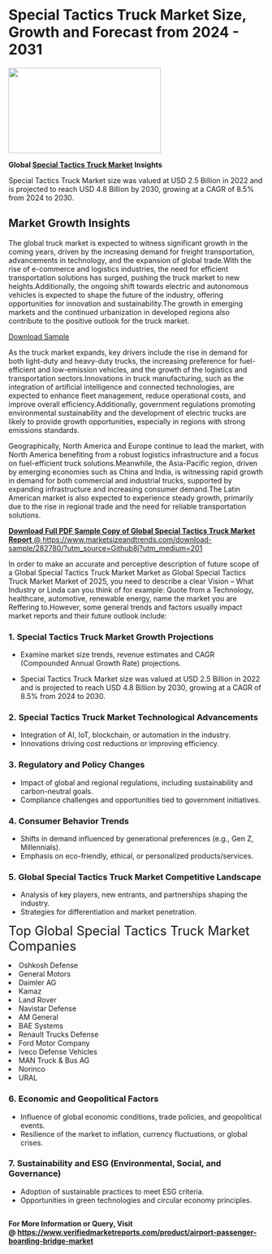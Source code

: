<H1>Special Tactics Truck Market Size, Growth and Forecast from 2024 - 2031</H1><img class="aligncenter size-medium wp-image-584254" src="https://thirdeyenews.in/wp-content/uploads/2024/09/Global-Market-Research-300x168.jpeg" alt="" width="300" height="168" /><p><strong>Global&nbsp;<a href="https://www.marketsizeandtrends.com/download-sample/282780/?utm_source=Github8j?utm_medium=201">Special Tactics Truck Market</a> Insights</strong></p><p>Special Tactics Truck Market size was valued at USD 2.5 Billion in 2022 and is projected to reach USD 4.8 Billion by 2030, growing at a CAGR of 8.5% from 2024 to 2030.</p><p><h2>Market Growth Insights</h2> <p>The global truck market is expected to witness significant growth in the coming years, driven by the increasing demand for freight transportation, advancements in technology, and the expansion of global trade.With the rise of e-commerce and logistics industries, the need for efficient transportation solutions has surged, pushing the truck market to new heights.Additionally, the ongoing shift towards electric and autonomous vehicles is expected to shape the future of the industry, offering opportunities for innovation and sustainability.The growth in emerging markets and the continued urbanization in developed regions also contribute to the positive outlook for the truck market.</p> <p><a href="#">Download Sample</a></p> <p>As the truck market expands, key drivers include the rise in demand for both light-duty and heavy-duty trucks, the increasing preference for fuel-efficient and low-emission vehicles, and the growth of the logistics and transportation sectors.Innovations in truck manufacturing, such as the integration of artificial intelligence and connected technologies, are expected to enhance fleet management, reduce operational costs, and improve overall efficiency.Additionally, government regulations promoting environmental sustainability and the development of electric trucks are likely to provide growth opportunities, especially in regions with strong emissions standards.</p> <p>Geographically, North America and Europe continue to lead the market, with North America benefiting from a robust logistics infrastructure and a focus on fuel-efficient truck solutions.Meanwhile, the Asia-Pacific region, driven by emerging economies such as China and India, is witnessing rapid growth in demand for both commercial and industrial trucks, supported by expanding infrastructure and increasing consumer demand.The Latin American market is also expected to experience steady growth, primarily due to the rise in regional trade and the need for reliable transportation solutions.</p> <p><a href="#"></p><p><span class=""><strong>Download Full PDF Sample Copy of Global Special Tactics Truck Market Report</strong> @ <a href="https://www.marketsizeandtrends.com/download-sample/282780/?utm_source=Github8j?utm_medium=201" target="_blank">https://www.marketsizeandtrends.com/download-sample/282780/?utm_source=Github8j?utm_medium=201</a></span></p><p>In order to make an accurate and perceptive description of future scope of a Global&nbsp;Special Tactics Truck Market Market as Global&nbsp;Special Tactics Truck Market Market of 2025, you need to describe a clear Vision &ndash; What Industry or Linda can you think of for example: Quote from a Technology, healthcare, automotive, renewable energy, name the market you are Reffering to.However, some general trends and factors usually impact market reports and their future outlook include:</p><h3>1.&nbsp;<strong>Special Tactics Truck Market Growth Projections</strong></h3><ul><li>Examine market size trends, revenue estimates and CAGR (Compounded Annual Growth Rate) projections.</li><li><p>Special Tactics Truck Market size was valued at USD 2.5 Billion in 2022 and is projected to reach USD 4.8 Billion by 2030, growing at a CAGR of 8.5% from 2024 to 2030.</p></li></ul><h3>2.&nbsp;<strong>Special Tactics Truck Market Technological Advancements</strong></h3><ul><li>Integration of AI, IoT, blockchain, or automation in the industry.</li><li>Innovations driving cost reductions or improving efficiency.</li></ul><h3>3.&nbsp;<strong>Regulatory and Policy Changes</strong></h3><ul><li>Impact of global and regional regulations, including sustainability and carbon-neutral goals.</li><li>Compliance challenges and opportunities tied to government initiatives.</li></ul><h3>4.&nbsp;<strong>Consumer Behavior Trends</strong></h3><ul><li>Shifts in demand influenced by generational preferences (e.g., Gen Z, Millennials).</li><li>Emphasis on eco-friendly, ethical, or personalized products/services.</li></ul><h3>5.&nbsp;<strong>Global Special Tactics Truck Market Competitive Landscape</strong></h3><ul><li>Analysis of key players, new entrants, and partnerships shaping the industry.</li><li>Strategies for differentiation and market penetration.</li></ul><p data-pm-slice="1 1 []"><span style="color: inherit; font-family: inherit; font-size: 25px;">Top Global Special Tactics Truck Market Companies</span></p><div class="" data-test-id=""><p><li>Oshkosh Defense</li><li> General Motors</li><li> Daimler AG</li><li> Kamaz</li><li> Land Rover</li><li> Navistar Defense</li><li> AM General</li><li> BAE Systems</li><li> Renault Trucks Defense</li><li> Ford Motor Company</li><li> Iveco Defense Vehicles</li><li> MAN Truck & Bus AG</li><li> Norinco</li><li> URAL</li></p></div><h3>6.&nbsp;<strong>Economic and Geopolitical Factors</strong></h3><ul><li>Influence of global economic conditions, trade policies, and geopolitical events.</li><li>Resilience of the market to inflation, currency fluctuations, or global crises.</li></ul><h3>7.&nbsp;<strong>Sustainability and ESG (Environmental, Social, and Governance)</strong></h3><ul><li>Adoption of sustainable practices to meet ESG criteria.</li><li>Opportunities in green technologies and circular economy principles.</li></ul><h2><strong style="font-size: 14px;">For More Information or Query, Visit @&nbsp;</strong><a style="background-color: #ffffff; font-size: 14px;" href="https://www.marketsizeandtrends.com/report/special-tactics-truck-market/" target="_blank">https://www.verifiedmarketreports.com/product/airport-passenger-boarding-bridge-market</a></h2>